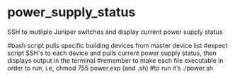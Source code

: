 # power_supply_status
SSH to mutliple Juniper switches and display current power supply status

#bash script pulls specific building devices from master device list
#expect script SSH's to each device and pulls current power supply status, then displays output in the terminal
#remember to make each file executable in order to run, i.e, chmod 755 power.exp (and .sh) 
#to run it’s ./power.sh
